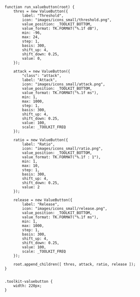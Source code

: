     function run_valuebutton(root) {
        thres = new ValueButton({
            label: "Threshold",
            icon: "images/icons_small/threshold.png",
            value_position: _TOOLKIT_BOTTOM,
            value_format: TK.FORMAT("%.1f dB"),
            min: -96,
            max: 24,
            step: 1,
            basis: 300,
            shift_up: 4,
            shift_down: 0.25,
            value: 0,
        });

        attack = new ValueButton({
            "class": "attack",
            label: "Attack",
            icon: "images/icons_small/attack.png",
            value_position: _TOOLKIT_BOTTOM,
            value_format: TK.FORMAT("%.1f ms"),
            min: 1,
            max: 1000,
            step: 1,
            basis: 300,
            shift_up: 4,
            shift_down: 0.25,
            value: 100,
            scale: _TOOLKIT_FREQ
        });
        
        ratio = new ValueButton({
            label: "Ratio",
            icon: "images/icons_small/ratio.png",
            value_position: _TOOLKIT_BOTTOM,
            value_format: TK.FORMAT("%.1f : 1"),
            min: 1,
            max: 10,
            step: 1,
            basis: 300,
            shift_up: 4,
            shift_down: 0.25,
            value: 2
        });
        
        release = new ValueButton({
            label: "Release",
            icon: "images/icons_small/release.png",
            value_position: _TOOLKIT_BOTTOM,
            value_format: TK.FORMAT("%.1f ms"),
            min: 1,
            max: 1000,
            step: 1,
            basis: 300,
            shift_up: 4,
            shift_down: 0.25,
            value: 100,
            scale: _TOOLKIT_FREQ
        });
        
        root.append_children([ thres, attack, ratio, release ]);
    }
<pre class='css prettyprint source'><code>
.toolkit-valuebutton {
    width: 220px;
}
</code></pre>
<script> prepare_example(); </script>
